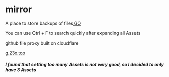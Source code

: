 # mirror
A place to store backups of files,[GO](https://github.com/huanx-b/mirror/releases)

You can use Ctrl + F to search quickly after expanding all Assets

github file proxy built on cloudflare

[g.23x.top](https://g.23x.top/)

##### I found that setting too many Assets is not very good, so I decided to only have 3 Assets
